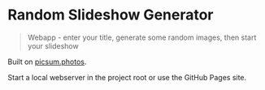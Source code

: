 # Random Slideshow Generator
> Webapp - enter your title, generate some random images, then start your slideshow

Built on [picsum.photos](https://picsum.photos/).

Start a local webserver in the project root or use the GitHub Pages site.
